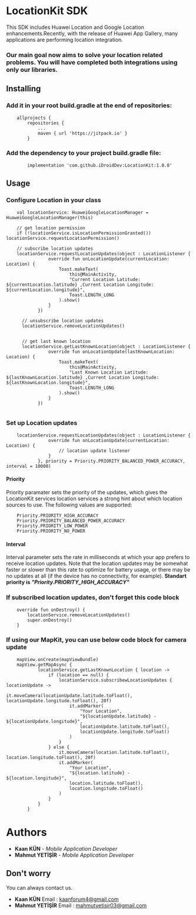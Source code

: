 # LocationKit SDK

This SDK includes Huawei Location and Google Location enhancements.Recently, with the release of Huawei App Gallery, many applications are performing location integration.

### Our main goal now aims to solve your location related problems. You will have completed both integrations using only our libraries.

## Installing

### Add it in your root build.gradle at the end of repositories:
```
	allprojects {
		repositories {
			...
			maven { url 'https://jitpack.io' }
		}
```

### Add the dependency to your project build.gradle file:
```
        implementation 'com.github.iDroidDev:LocationKit:1.0.0'
```

## Usage

### Configure Location in your class
```
    val locationService: HuaweiGoogleLocationManager = HuaweiGoogleLocationManager(this)
    
    // get location permission
    if (!locationService.isLocationPermissionGranted()) locationService.requestLocationPermission()
    
    // subscribe location updates
    locationService.requestLocationUpdates(object : LocationListener {
                override fun onLocationUpdate(currentLocation: Location) {
                    Toast.makeText(
                        this@MainActivity,
                        "Current Location Latitude: ${currentLocation.latitude} ,Current Location Longitude: ${currentLocation.longitude}",
                        Toast.LENGTH_LONG
                    ).show()
                }
            })
      
      // unsubscribe location updates
      locationService.removeLocationUpdates()
      
      
      // get last known location
      locationService.getLastKnownLocation(object : LocationListener {
                override fun onLocationUpdate(lastKnownLocation: Location) {
                    Toast.makeText(
                        this@MainActivity,
                        "Last Known Location Latitude: ${lastKnownLocation.latitude} ,Current Location Longitude: ${lastKnownLocation.longitude}",
                        Toast.LENGTH_LONG
                    ).show()
                }
            })
    
```

### Set up Location updates
```
    locationService.requestLocationUpdates(object : LocationListener {
                override fun onLocationUpdate(currentLocation: Location) {
                    // location update listener
                }
            }, priority = Priority.PRIORITY_BALANCED_POWER_ACCURACY, interval = 10000)
```

#### Priority
Priority paramater sets the priority of the updates, which gives the LocationKit services location services a strong hint about which location sources to use. The following values are supported:
```
    Priority.PRIORITY_HIGH_ACCURACY
    Priority.PRIORITY_BALANCED_POWER_ACCURACY
    Priority.PRIORITY_LOW_POWER
    Priority.PRIORITY_NO_POWER
```

#### Interval
Interval parameter sets the rate in milliseconds at which your app prefers to receive location updates. Note that the location updates may be somewhat faster or slower than this rate to optimize for battery usage, or there may be no updates at all (if the device has no connectivity, for example). **Standart priority is _"Priority.PRIORITY_HIGH_ACCURACY"_**


### If subscribed location updates, don't forget this code block
```
    override fun onDestroy() {
        locationService.removeLocationUpdates()
        super.onDestroy()
    }
```


### If using our MapKit, you can use below code block for camera update
```
    mapView.onCreate(mapViewBundle)
    mapView.getMapAsync {
            locationService.getLastKnownLocation { location ->
                if (location == null) {
                    locationService.subscribewLocationUpdates { locationUpdate ->
                        it.moveCamera(locationUpdate.latitude.toFloat(), locationUpdate.longitude.toFloat(), 20f)
                        it.addMarker(
                            "Your Location",
                            "${locationUpdate.latitude} - ${locationUpdate.longitude}",
                            locationUpdate.latitude.toFloat(),
                            locationUpdate.longitude.toFloat()
                        )
                    }
                } else {
                    it.moveCamera(location.latitude.toFloat(), location.longitude.toFloat(), 20f)
                    it.addMarker(
                        "Your Location",
                        "${location.latitude} - ${location.longitude}",
                        location.latitude.toFloat(),
                        location.longitude.toFloat()
                    )
                }
            }
        }
```


# Authors

* **Kaan KÜN** - *Mobile Application Developer*
* **Mahmut YETİŞİR** - *Mobile Application Developer*

## Don't worry
You can always contact us.
* **Kaan KÜN** Email : kaanforum4@gmail.com
* **Mahmut YETİŞİR** Email : mahmutyetisir03@gmail.com

